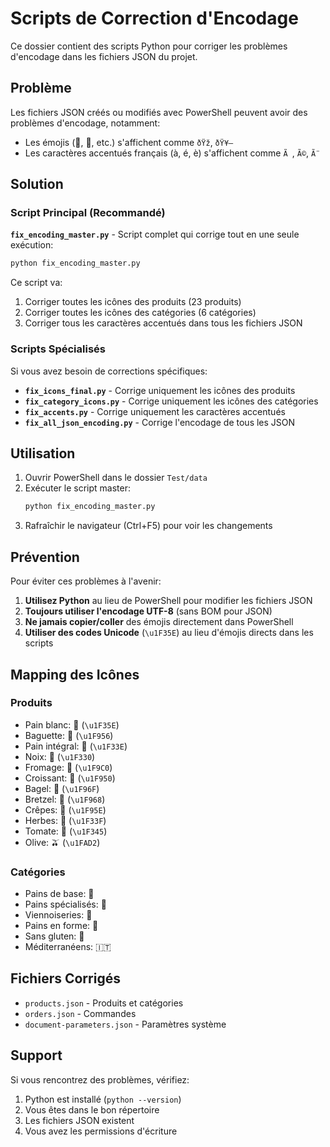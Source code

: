 # Scripts de Correction d'Encodage

Ce dossier contient des scripts Python pour corriger les problèmes d'encodage dans les fichiers JSON du projet.

## Problème

Les fichiers JSON créés ou modifiés avec PowerShell peuvent avoir des problèmes d'encodage, notamment:
- Les émojis (🍞, 🥖, etc.) s'affichent comme `ðŸž`, `ðŸ¥–`
- Les caractères accentués français (à, é, è) s'affichent comme `Ã `, `Ã©`, `Ã¨`

## Solution

### Script Principal (Recommandé)

**`fix_encoding_master.py`** - Script complet qui corrige tout en une seule exécution:

```bash
python fix_encoding_master.py
```

Ce script va:
1. Corriger toutes les icônes des produits (23 produits)
2. Corriger toutes les icônes des catégories (6 catégories)
3. Corriger tous les caractères accentués dans tous les fichiers JSON

### Scripts Spécialisés

Si vous avez besoin de corrections spécifiques:

- **`fix_icons_final.py`** - Corrige uniquement les icônes des produits
- **`fix_category_icons.py`** - Corrige uniquement les icônes des catégories  
- **`fix_accents.py`** - Corrige uniquement les caractères accentués
- **`fix_all_json_encoding.py`** - Corrige l'encodage de tous les JSON

## Utilisation

1. Ouvrir PowerShell dans le dossier `Test/data`
2. Exécuter le script master:
   ```bash
   python fix_encoding_master.py
   ```
3. Rafraîchir le navigateur (Ctrl+F5) pour voir les changements

## Prévention

Pour éviter ces problèmes à l'avenir:

1. **Utilisez Python** au lieu de PowerShell pour modifier les fichiers JSON
2. **Toujours utiliser l'encodage UTF-8** (sans BOM pour JSON)
3. **Ne jamais copier/coller** des émojis directement dans PowerShell
4. **Utiliser des codes Unicode** (`\u1F35E`) au lieu d'émojis directs dans les scripts

## Mapping des Icônes

### Produits
- Pain blanc: 🍞 (`\u1F35E`)
- Baguette: 🥖 (`\u1F956`)
- Pain intégral: 🌾 (`\u1F33E`)
- Noix: 🌰 (`\u1F330`)
- Fromage: 🧀 (`\u1F9C0`)
- Croissant: 🥐 (`\u1F950`)
- Bagel: 🥯 (`\u1F96F`)
- Bretzel: 🥨 (`\u1F968`)
- Crêpes: 🥞 (`\u1F95E`)
- Herbes: 🌿 (`\u1F33F`)
- Tomate: 🍅 (`\u1F345`)
- Olive: 🫒 (`\u1FAD2`)

### Catégories
- Pains de base: 🍞
- Pains spécialisés: 🌰
- Viennoiseries: 🥐
- Pains en forme: 🥨
- Sans gluten: 🌾
- Méditerranéens: 🇮🇹

## Fichiers Corrigés

- `products.json` - Produits et catégories
- `orders.json` - Commandes
- `document-parameters.json` - Paramètres système

## Support

Si vous rencontrez des problèmes, vérifiez:
1. Python est installé (`python --version`)
2. Vous êtes dans le bon répertoire
3. Les fichiers JSON existent
4. Vous avez les permissions d'écriture
